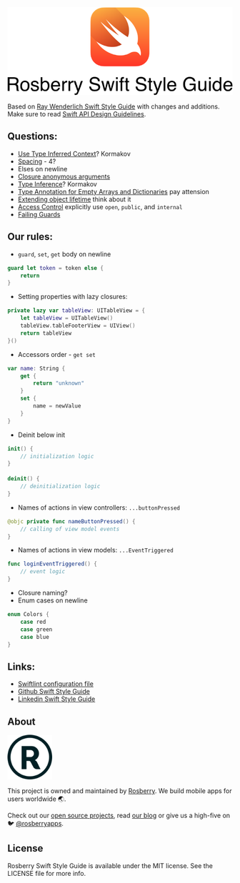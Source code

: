 <p align="center">
	<img src=".github/swift-style-guide-logo.png" alt="Rosberry Swift Style Guide" />
</p>

Based on [Ray Wenderlich Swift Style Guide](https://github.com/raywenderlich/swift-style-guide) with changes and additions. Make sure to read [Swift API Design Guidelines](https://swift.org/documentation/api-design-guidelines).

## Questions:

- [Use Type Inferred Context](https://github.com/raywenderlich/swift-style-guide#use-type-inferred-context)? Kormakov
- [Spacing](https://github.com/raywenderlich/swift-style-guide#spacing) - 4?
- Elses on newline
- [Closure  anonymous arguments](https://github.com/raywenderlich/swift-style-guide#closure-expressions)
- [Type Inference](https://github.com/raywenderlich/swift-style-guide#type-inference)? Kormakov
- [Type Annotation for Empty Arrays and Dictionaries](https://github.com/raywenderlich/swift-style-guide#type-annotation-for-empty-arrays-and-dictionaries) pay attension
- [Extending object lifetime](https://github.com/raywenderlich/swift-style-guide#extending-object-lifetime) think about it
- [Access Control](https://github.com/raywenderlich/swift-style-guide#access-control)  explicitly use `open`, `public`, and `internal`
- [Failing Guards](https://github.com/raywenderlich/swift-style-guide#failing-guards)

## Our rules:
- `guard`, `set`, `get` body on newline

```swift
guard let token = token else {
    return
}
```
- Setting properties with lazy closures:

```swift
private lazy var tableView: UITableView = {
    let tableView = UITableView()
    tableView.tableFooterView = UIView()
    return tableView
}()
```
- Accessors order - `get set`

```swift
var name: String {
    get {
        return "unknown"
    }
    set {
        name = newValue
    }
}
```
- Deinit below init

```swift
init() {
    // initialization logic
}
	
deinit() {
    // deinitialization logic
}
```
- Names of actions in view controllers: `...buttonPressed`

```swift
@objc private func nameButtonPressed() {
    // calling of view model events
}
```
- Names of actions in view models: `...EventTriggered`
 
```swift
func loginEventTriggered() {
    // event logic
}
```
- Closure naming?
- Enum cases on newline
 
```swift
enum Colors {
    case red
    case green
    case blue
}
```

## Links:
- [Swiftlint configuration file](https://github.com/rosberry/Foundation/blob/master/.swiftlint.yml) 
- [Github Swift Style Guide](https://github.com/github/swift-style-guide)
- [Linkedin Swift Style Guide](https://github.com/linkedin/swift-style-guide)

## About

<img src="https://github.com/rosberry/Foundation/blob/master/Assets/full_logo.png?raw=true" height="100" />

This project is owned and maintained by [Rosberry](http://rosberry.com). We build mobile apps for users worldwide 🌏.

Check out our [open source projects](https://github.com/rosberry), read [our blog](https://medium.com/@Rosberry) or give us a high-five on 🐦 [@rosberryapps](http://twitter.com/RosberryApps).

## License

Rosberry Swift Style Guide is available under the MIT license. See the LICENSE file for more info.
